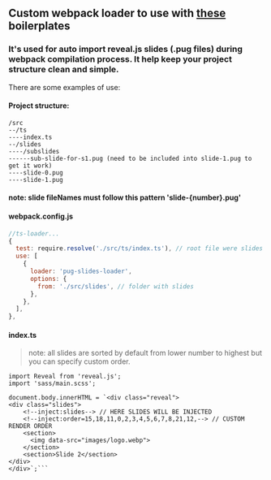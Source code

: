 ## Custom webpack loader to use with [these](https://github.com/xmelsky/reveal.js-boilerplates) boilerplates

### It's used for auto import reveal.js slides (.pug files) during webpack compilation process. It help keep your project structure clean and simple.

There are some examples of use:

#### Project structure:

```
/src
--/ts
----index.ts
--/slides
----/subslides
------sub-slide-for-s1.pug (need to be included into slide-1.pug to get it work)
----slide-0.pug
----slide-1.pug
```

#### note: slide fileNames must follow this pattern 'slide-{number}.pug'


#### webpack.config.js

```javascript
//ts-loader...
{
  test: require.resolve('./src/ts/index.ts'), // root file were slides will be injected
  use: [
    {
      loader: 'pug-slides-loader',
      options: {
        from: './src/slides', // folder with slides
      },
    },
  ],
},
```

#### index.ts

> note: all slides are sorted by default from lower number to highest
> but you can specify custom order.


```
import Reveal from 'reveal.js';
import 'sass/main.scss';

document.body.innerHTML = `<div class="reveal">
<div class="slides">
    <!--inject:slides--> // HERE SLIDES WILL BE INJECTED
    <!--inject:order=15,18,11,0,2,3,4,5,6,7,8,21,12,--> // CUSTOM RENDER ORDER
    <section>
      <img data-src="images/logo.webp">
    </section>
    <section>Slide 2</section>
</div>
</div>`;```

